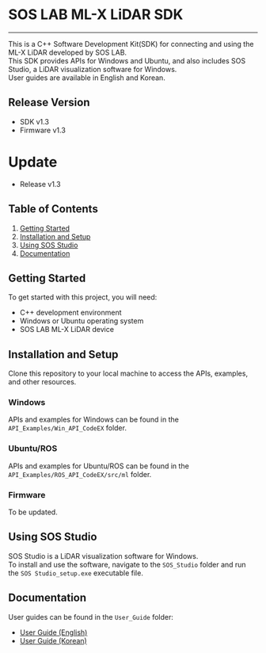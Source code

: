 # SOS LAB ML-X LiDAR SDK
---
This is a C++ Software Development Kit(SDK) for connecting and using the ML-X LiDAR developed by SOS LAB.</br>
This SDK provides APIs for Windows and Ubuntu, and also includes SOS Studio, a LiDAR visualization software for Windows.</br>
User guides are available in English and Korean.</br>

## Release Version
- SDK v1.3
- Firmware v1.3

# Update
- Release v1.3

## Table of Contents

1. [Getting Started](#getting-started)
2. [Installation and Setup](#installation-and-setup)
3. [Using SOS Studio](#using-sos-studio)
4. [Documentation](#documentation)

## Getting Started

To get started with this project, you will need:

- C++ development environment
- Windows or Ubuntu operating system
- SOS LAB ML-X LiDAR device

## Installation and Setup

Clone this repository to your local machine to access the APIs, examples, and other resources.

### Windows

APIs and examples for Windows can be found in the `API_Examples/Win_API_CodeEX` folder.

### Ubuntu/ROS

APIs and examples for Ubuntu/ROS can be found in the `API_Examples/ROS_API_CodeEX/src/ml` folder.

### Firmware

To be updated.

## Using SOS Studio

SOS Studio is a LiDAR visualization software for Windows.</br>
To install and use the software, navigate to the `SOS_Studio` folder and run the `SOS Studio_setup.exe` executable file.

## Documentation

User guides can be found in the `User_Guide` folder:

- [User Guide (English)](User_Guide/ML-X_SDK_User_Guide_v1.2(EN).pdf)
- [User Guide (Korean)](User_Guide/ML-X_SDK_User_Guide_v1.3(KOR).pdf)
